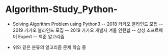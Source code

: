 
# Algorithm-Study_Python-
- Solving Algorithm Problem using Python3
-- 2018 카카오 블라인드 모집
-- 2019 카카오 블라인드 모집
-- 2019 카카오 개발자 겨울 인턴쉽 
-- 삼성 소프트웨어 Expert
-- 백준 알고리즘

- 위와 같은 분류의 알고리즘 문제 학습 중
